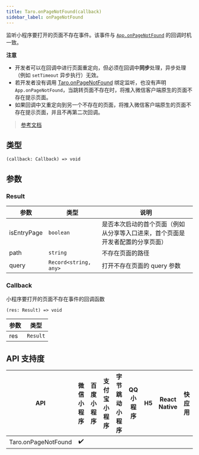 ```yaml
---
title: Taro.onPageNotFound(callback)
sidebar_label: onPageNotFound
---
```


监听小程序要打开的页面不存在事件。该事件与 [`App.onPageNotFound`](https://developers.weixin.qq.com/miniprogram/dev/reference/api/App.html#onpagenotfoundobject-object) 的回调时机一致。

**注意**
- 开发者可以在回调中进行页面重定向，但必须在回调中**同步**处理，异步处理（例如 `setTimeout` 异步执行）无效。
- 若开发者没有调用 [Taro.onPageNotFound](https://developers.weixin.qq.com/miniprogram/dev/api/base/app/app-event/wx.onPageNotFound.html) 绑定监听，也没有声明 `App.onPageNotFound`，当跳转页面不存在时，将推入微信客户端原生的页面不存在提示页面。
- 如果回调中又重定向到另一个不存在的页面，将推入微信客户端原生的页面不存在提示页面，并且不再第二次回调。

> [参考文档](https://developers.weixin.qq.com/miniprogram/dev/api/base/app/app-event/wx.onPageNotFound.html)

## 类型

```tsx
(callback: Callback) => void
```

## 参数

### Result

| 参数 | 类型 | 说明 |
| --- | --- | --- |
| isEntryPage | `boolean` | 是否本次启动的首个页面（例如从分享等入口进来，首个页面是开发者配置的分享页面） |
| path | `string` | 不存在页面的路径 |
| query | `Record<string, any>` | 打开不存在页面的 query 参数 |

### Callback

小程序要打开的页面不存在事件的回调函数

```tsx
(res: Result) => void
```

| 参数 | 类型 |
| --- | --- |
| res | `Result` |

## API 支持度

| API | 微信小程序 | 百度小程序 | 支付宝小程序 | 字节跳动小程序 | QQ 小程序 | H5 | React Native | 快应用 |
| :---: | :---: | :---: | :---: | :---: | :---: | :---: | :---: | :---: |
| Taro.onPageNotFound | ✔️ |  |  |  |  |  |  |  |
